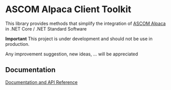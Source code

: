 # ASCOM Alpaca Client Toolkit

This library provides methods that simplify the integration of 
[ASCOM Alpaca](https://ascom-standards.org/Developer/Alpaca.htm) in .NET Core / .NET Standard Software

**Important**
This project is under development and should not be use in production.

Any improvement suggestion, new ideas, ... will be appreciated

## Documentation

[Documentation and API Reference](https://elendil-software.github.io/ASCOM.Alpaca.Client)
